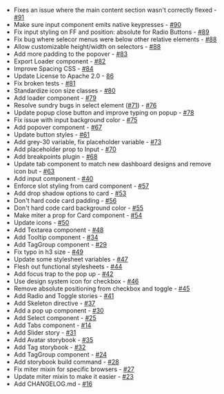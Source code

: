 - Fixes an issue where the main content section wasn't correctly flexed - [#91](https://github.com/PrefectHQ/miter-design/pull/91)
- Make sure input component emits native keypresses - [#90](https://github.com/PrefectHQ/miter-design/pull/90)
- Fix input styling on FF and position: absolute for Radio Buttons - [#89](https://github.com/PrefectHQ/miter-design/pull/89)
- Fix bug where selecor menus were below other relative elements - [#88](https://github.com/PrefectHQ/miter-design/pull/88)
- Allow customizable height/width on selectors - [#88](https://github.com/PrefectHQ/miter-design/pull/88)
- Add more padding to the popover - [#83](https://github.com/PrefectHQ/miter-design/pull/83)
- Export Loader component - [#82](https://github.com/PrefectHQ/miter-design/pull/82)
- Improve Spacing CSS - [#84](https://github.com/PrefectHQ/miter-design/pull/84)
- Update License to Apache 2.0 - [86](https://github.com/PrefectHQ/miter-design/pull/86)
- Fix broken tests - [#81](https://github.com/PrefectHQ/miter-design/pull/81)
- Standardize icon size classes - [#80](https://github.com/PrefectHQ/miter-design/pull/80)
- Add loader component - [#79](https://github.com/PrefectHQ/miter-design/pull/79)
- Resolve sundry bugs in select element ([#71](https://github.com/PrefectHQ/miter-design/issues/71)) - [#76](https://github.com/PrefectHQ/miter-design/pull/76)
- Update popup close button and improve typing on popup - [#78](https://github.com/PrefectHQ/miter-design/pull/78)
- Fix issue with input background color - [#75](https://github.com/PrefectHQ/miter-design/pull/75)
- Add popover component - [#67](https://github.com/PrefectHQ/miter-design/pull/67)
- Update button styles - [#61](https://github.com/PrefectHQ/miter-design/pull/61)
- Add grey-30 variable, fix placeholder variable - [#73](https://github.com/PrefectHQ/miter-design/pull/73)
- Add placeholder prop to Input - [#70](https://github.com/PrefectHQ/miter-design/pull/70)
- Add breakpoints plugin - [#68](https://github.com/PrefectHQ/miter-design/pull/68)
- Update tab component to match new dashboard designs and remove icon but - [#63](https://github.com/PrefectHQ/miter-design/pull/63)
- Add input component - [#40](https://github.com/PrefectHQ/miter-design/pull/40)
- Enforce slot styling from card component - [#57](https://github.com/PrefectHQ/miter-design/pull/57)
- Add drop shadow options to card - [#53](https://github.com/PrefectHQ/miter-design/pull/53)
- Don't hard code card padding - [#56](https://github.com/PrefectHQ/miter-design/pull/56)
- Don't hard code card background color - [#55](https://github.com/PrefectHQ/miter-design/pull/55)
- Make miter a prop for Card component - [#54](https://github.com/PrefectHQ/miter-design/pull/54)
- Update icons - [#50](https://github.com/PrefectHQ/miter-design/pull/50)
- Add Textarea component - [#48](https://github.com/PrefectHQ/miter-design/pull/48)
- Add Tooltip component - [#34](https://github.com/PrefectHQ/miter-design/pull/34)
- Add TagGroup component - [#29](https://github.com/PrefectHQ/miter-design/pull/29)
- Fix typo in h3 size - [#49](https://github.com/PrefectHQ/miter-design/pull/49)
- Update some stylesheet variables - [#47](https://github.com/PrefectHQ/miter-design/pull/47)
- Flesh out functional stylesheets - [#44](https://github.com/PrefectHQ/miter-design/pull/44)
- Add focus trap to the pop up - [#42](https://github.com/PrefectHQ/miter-design/pull/42)
- Use design system icon for checkbox - [#46](https://github.com/PrefectHQ/miter-design/pull/46)
- Remove absolute positioning from checkbox and toggle - [#45](https://github.com/PrefectHQ/miter-design/pull/45)
- Add Radio and Toggle stories - [#41](https://github.com/PrefectHQ/miter-design/pull/41)
- Add Skeleton directive - [#37](https://github.com/PrefectHQ/miter-design/pull/37)
- Add a pop up component - [#30](https://github.com/PrefectHQ/miter-design/pull/30)
- Add Select component - [#25](https://github.com/PrefectHQ/miter-design/pull/25)
- Add Tabs component - [#14](https://github.com/PrefectHQ/miter-design/pull/14)
- Add Slider story - [#31](https://github.com/PrefectHQ/miter-design/pull/31)
- Add Avatar storybook - [#35](https://github.com/PrefectHQ/miter-design/pull/35)
- Add Tag storybook - [#32](https://github.com/PrefectHQ/miter-design/pull/32)
- Add TagGroup component - [#24](https://github.com/PrefectHQ/miter-design/pull/24)
- Add storybook build command - [#28](https://github.com/PrefectHQ/miter-design/pull/28)
- Fix miter mixin for specific browsers - [#27](https://github.com/PrefectHQ/miter-design/pull/27)
- Update miter mixin to make it easier - [#23](https://github.com/PrefectHQ/miter-design/pull/23)
- Add CHANGELOG.md - [#16](https://github.com/PrefectHQ/miter-design/pull/16)
